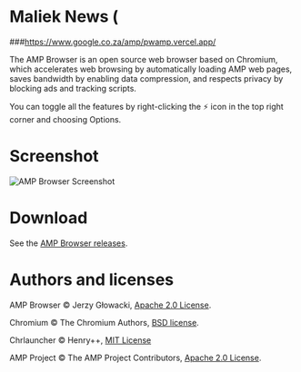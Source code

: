 # Maliek News (

###https://www.google.co.za/amp/pwamp.vercel.app/


The AMP Browser is an open source web browser based on Chromium, which accelerates web browsing by automatically loading AMP web pages, saves bandwidth by enabling data compression, and respects privacy by blocking ads and tracking scripts.

You can toggle all the features by right-clicking the ⚡ icon in the top right corner and choosing Options.

# Screenshot

![AMP Browser Screenshot](https://user-images.githubusercontent.com/384997/27287020-a09fdbb2-5502-11e7-9a74-5c4d7c31f484.png)

# Download

See the [AMP Browser releases](https://github.com/niutech/amp-browser/releases).

# Authors and licenses

AMP Browser &copy; Jerzy Głowacki, [Apache 2.0 License](https://www.apache.org/licenses/LICENSE-2.0).

Chromium &copy; The Chromium Authors, [BSD license](https://opensource.org/licenses/BSD-3-Clause).

Chrlauncher &copy; Henry++, [MIT License](https://opensource.org/licenses/MIT)

AMP Project &copy; The AMP Project Contributors, [Apache 2.0 License](https://www.apache.org/licenses/LICENSE-2.0).
